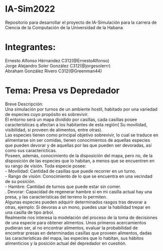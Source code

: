 # IA-Sim2022
Repositorio para desarrollar el proyecto de IA-Simulación para la carrera de Ciencia de la Computación de la Universidad de la Habana

# Integrantes:
Ernesto Alfonso Hérnandez C312(@ErnestoAlfonso) \
Jorge Alejandro Soler González C312(@jorgesolerrr) \
Abraham González Rivero C312(@Greenman44)

# Tema: Presa vs Depredador
Breve Descripción: \
  Una simulación por turnos de un ambiente hostil, habitado por una variedad de especies cuyo propósito es sobrevivir. \
  El entorno será un mapa dividido por casillas, cada casillas posee características q afectan a los habitantes de esta región( Su movilidad, visibilidad, si proveen de alimentos, entre otras).\
  Las especies tienen como principal objetivo sobrevivir, lo cual se traduce en alimentarse sin ser comidas, tienen conocimientos de aquellas especies que pueden devorar y de aquellas por las que pueden ser devoradas, así como sus caracterícticas. \
  Poseen, además, conocimiento de la disposición del mapa, pero no, de la disposición de las especies que lo habitan, a menos que se encuentren en su rango de visión.
  Toda especie posee: \
    - Movilidad: Cantidad de casillas que puede recorrer en un turno. \
    - Rango de visión: Conocimiento de lo que se encuentra en una vecindad de su posición. \
    - Hambre: Cantidad de turnos que puede estar sin comer. \
    . Devorar: Capacidad de regenerar hambre si en mi casilla actual hay una presa, y las características del terreno lo permiten. \
  Algunas especies pueden adquirir determinados rasgos tras devorar a otras, ejemplo: Si devoras a un mono, puedes usar la habilidad trepar en una casilla de tipo árbol. \
  Realmente nos interesa la modelación del proceso de la toma de decisiones de una especie para obtener alimentos. Unos primeros acercamientos pudieran ser, al no encontrar alimentos, evaluar la probabilidad de encontrar presas en determinadas casillas que proveen alimentos, dadas las características del mapa, las especies que lo habitan, sus hábitos alimenticios y la posición actual del  depredador en cuestión. 
